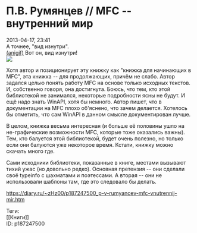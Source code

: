 П.В. Румянцев // MFC -- внутренний мир
=======================================

   
 2013-04-17, 23:41   
  А точнее, "вид изнутри".   
   [(anigif)](https://zHz00.diary.ru/p187247500.htm?index=1#linkmore187247500m1)    Вот он, вид изнутри!   
 ![](http://s09.radikal.ru/i182/1304/d8/a64079863cfe.gif)      
   
 Хотя автор и позиционирует эту книжку как "книжка для начинающих в MFC", эта книжка -- для продолжающих, причём не слабо. Автор задался целью понять работу MFC на основе только исходных текстов. И, собственно говоря, она достигнута. Боюсь, что тем, кто этой библиотекой не занимался, некоторые подробности ясны не будут. И ещё надо знать WinAPI, хотя бы немного. Автор пишет, что в документации на MFC плохо об'яснено, что зачем делается. Хотелось бы отметить, что сам WinAPI в данном смысле документирован лучше.   
   
 В целом, книжка весьма интересная (и больше её половины ушло на не-графические возможности MFC, которые тоже оказались важны). Тем, кто балуется этой библиотекой, будет очень полезно, но только если они балуются уже некоторое время. Кстати, книжку можно скачать много где.   
   
 Сами исходники библиотеки, показанные в книге, местами вызывают тихий ужас (но довольно редко). Основная претензия -- они сделали своё typeinfo с шахматами и поэтессами. А вторая -- они не использовали шаблоны там, где это следовало бы делать.   
    
 <https://diary.ru/~zHz00/p187247500_p-v-rumyancev-mfc-vnutrennij-mir.htm>   
   
 Теги:   
 [[Книги]]   
 ID: p187247500